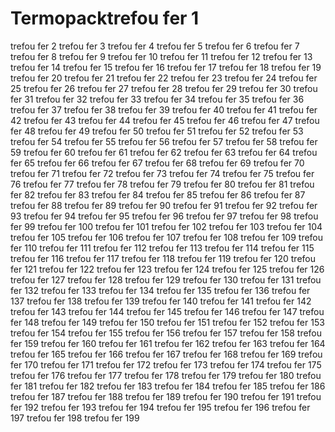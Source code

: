# Termopacktrefou fer 1
trefou fer 2
trefou fer 3
trefou fer 4
trefou fer 5
trefou fer 6
trefou fer 7
trefou fer 8
trefou fer 9
trefou fer 10
trefou fer 11
trefou fer 12
trefou fer 13
trefou fer 14
trefou fer 15
trefou fer 16
trefou fer 17
trefou fer 18
trefou fer 19
trefou fer 20
trefou fer 21
trefou fer 22
trefou fer 23
trefou fer 24
trefou fer 25
trefou fer 26
trefou fer 27
trefou fer 28
trefou fer 29
trefou fer 30
trefou fer 31
trefou fer 32
trefou fer 33
trefou fer 34
trefou fer 35
trefou fer 36
trefou fer 37
trefou fer 38
trefou fer 39
trefou fer 40
trefou fer 41
trefou fer 42
trefou fer 43
trefou fer 44
trefou fer 45
trefou fer 46
trefou fer 47
trefou fer 48
trefou fer 49
trefou fer 50
trefou fer 51
trefou fer 52
trefou fer 53
trefou fer 54
trefou fer 55
trefou fer 56
trefou fer 57
trefou fer 58
trefou fer 59
trefou fer 60
trefou fer 61
trefou fer 62
trefou fer 63
trefou fer 64
trefou fer 65
trefou fer 66
trefou fer 67
trefou fer 68
trefou fer 69
trefou fer 70
trefou fer 71
trefou fer 72
trefou fer 73
trefou fer 74
trefou fer 75
trefou fer 76
trefou fer 77
trefou fer 78
trefou fer 79
trefou fer 80
trefou fer 81
trefou fer 82
trefou fer 83
trefou fer 84
trefou fer 85
trefou fer 86
trefou fer 87
trefou fer 88
trefou fer 89
trefou fer 90
trefou fer 91
trefou fer 92
trefou fer 93
trefou fer 94
trefou fer 95
trefou fer 96
trefou fer 97
trefou fer 98
trefou fer 99
trefou fer 100
trefou fer 101
trefou fer 102
trefou fer 103
trefou fer 104
trefou fer 105
trefou fer 106
trefou fer 107
trefou fer 108
trefou fer 109
trefou fer 110
trefou fer 111
trefou fer 112
trefou fer 113
trefou fer 114
trefou fer 115
trefou fer 116
trefou fer 117
trefou fer 118
trefou fer 119
trefou fer 120
trefou fer 121
trefou fer 122
trefou fer 123
trefou fer 124
trefou fer 125
trefou fer 126
trefou fer 127
trefou fer 128
trefou fer 129
trefou fer 130
trefou fer 131
trefou fer 132
trefou fer 133
trefou fer 134
trefou fer 135
trefou fer 136
trefou fer 137
trefou fer 138
trefou fer 139
trefou fer 140
trefou fer 141
trefou fer 142
trefou fer 143
trefou fer 144
trefou fer 145
trefou fer 146
trefou fer 147
trefou fer 148
trefou fer 149
trefou fer 150
trefou fer 151
trefou fer 152
trefou fer 153
trefou fer 154
trefou fer 155
trefou fer 156
trefou fer 157
trefou fer 158
trefou fer 159
trefou fer 160
trefou fer 161
trefou fer 162
trefou fer 163
trefou fer 164
trefou fer 165
trefou fer 166
trefou fer 167
trefou fer 168
trefou fer 169
trefou fer 170
trefou fer 171
trefou fer 172
trefou fer 173
trefou fer 174
trefou fer 175
trefou fer 176
trefou fer 177
trefou fer 178
trefou fer 179
trefou fer 180
trefou fer 181
trefou fer 182
trefou fer 183
trefou fer 184
trefou fer 185
trefou fer 186
trefou fer 187
trefou fer 188
trefou fer 189
trefou fer 190
trefou fer 191
trefou fer 192
trefou fer 193
trefou fer 194
trefou fer 195
trefou fer 196
trefou fer 197
trefou fer 198
trefou fer 199
